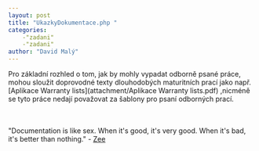 ```yaml
---
layout: post
title: "UkazkyDokumentace.php "
categories:
    -"zadani"
    -"zadani"
author: "David Malý"
--- 
```


Pro základní rozhled o tom, jak by mohly vypadat odborně psané práce, mohou sloužit doprovodné texty dlouhodobých maturitních prací jako např.<br>[Aplikace Warranty lists](attachment/Aplikace Warranty lists.pdf) ,nicméně se tyto práce nedají považovat za šablony pro psaní odborných prací.<br><br>

<br>"Documentation is like sex. When it's good, it's very good. When it's bad, it's better than nothing." - [Zee](http://stackoverflow.com/a/1285089/3864686)